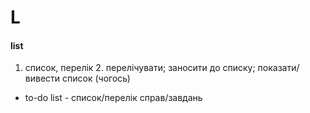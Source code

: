 # L

#### list
1. список, перелік 2. перелічувати; заносити до списку; показати/вивести список (чогось)
  - to-do list - список/перелік справ/завдань
